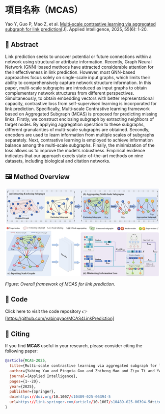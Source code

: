 # 项目名称（MCAS）

Yao Y, Guo P, Mao Z, et al. [Multi-scale contrastive learning via aggregated subgraph for link prediction](https://link.springer.com/article/10.1007/s10489-025-06394-5#citeas)[J]. Applied Intelligence, 2025, 55(6): 1-20.


## 🧠 Abstract

Link prediction seeks to uncover potential or future connections within a network using structural or attribute information. Recently, Graph Neural Network (GNN)-based methods have attracted considerable attention for their effectiveness in link prediction. However, most GNN-based approaches focus solely on single-scale input graphs, which limits their ability to comprehensively capture network structure information. In this paper, multi-scale subgraphs are introduced as input graphs to obtain complementary network structures from different perspectives. Simultaneously, to obtain embedding vectors with better representational capacity, contrastive loss from self-supervised learning is incorporated for link prediction. Specifically, Multi-scale Contrastive learning framework based on Aggregated Subgraph (MCAS) is proposed for predicting missing links. Firstly, we construct enclosing subgraph by extracting neighbors of target nodes. By applying aggregation operation to these subgraphs, different granularities of multi-scale subgraphs are obtained. Secondly, encoders are used to learn information from multiple scales of subgraphs separately. Next, contrastive learning is employed to achieve information balance among the multi-scale subgraphs. Finally, the minimization of the loss allows us to improve the model’s robustness. Empirical evidence indicates that our approach excels state-of-the-art methods on nine datasets, including biological and citation networks.

## 🖼️ Method Overview

<p align="left">
  <img src="image/MCAS.png" alt="MSAC Framework" width="600"/>
</p>

*Figure: Overall framework of MCAS for link prediction.*

## 🔗 Code

Click here to visit the code repository 👉[https://github.com/yabingyao/MCAS4LinkPrediction]

## 📝 Citing

If you find **MCAS** useful in your research, please consider citing the following paper:
```bibtex
@article{MCAS-2025,
  title={Multi-scale contrastive learning via aggregated subgraph for link prediction},
  author={Yabing Yao and Pingxia Guo and Zhiheng Mao and Ziyu Ti and Yangyang He and Fuzhong Nian and Ruisheng Zhang and Ning Ma},
  journal={Applied Intelligence},
  pages={1--20},
  year={2025},
  publisher={Springer},
  doi=https://doi.org/10.1007/s10489-025-06394-5
  url=https://link.springer.com/article/10.1007/s10489-025-06394-5#citeas(https://link.springer.com/article/10.1007/s10489-025-06394-5#citeas),
}
